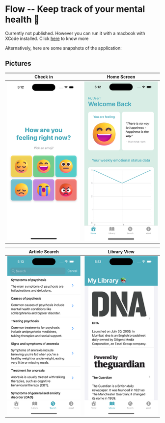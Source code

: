 # Flow -- Keep track of your mental health 💚
Currently not published. However you can run it with a macbook with XCode installed. Click [here](https://github.blog/2017-06-05-clone-in-xcode/#:~:text=Once%20you%20authenticate%20into%20Xcode,repository%20to%20your%20local%20machine.) to know more

Alternatively, here are some snapshots of the application:

## Pictures
Check in          |  Home Screen
:-------------------------:|:-------------------------:
<img src="https://github.com/froznade-iwnl/froznade-iwnl/blob/main/Pictures/Simulator%20Screen%20Shot%20-%20iPhone%2014%20Pro%20-%202023-04-03%20at%2017.12.56.png?raw=true" width="300">  |  <img src="https://github.com/froznade-iwnl/froznade-iwnl/blob/main/Pictures/Simulator%20Screen%20Shot%20-%20iPhone%2014%20Pro%20-%202023-04-03%20at%2017.12.59.png?raw=true" width="300">

Article Search         |  Library View 
:-------------------------:|:-------------------------:
<img src="https://github.com/froznade-iwnl/froznade-iwnl/blob/main/Pictures/Simulator%20Screen%20Shot%20-%20iPhone%2014%20Pro%20-%202023-04-03%20at%2017.13.32.png?raw=true" width="300">  |  <img src="https://github.com/froznade-iwnl/froznade-iwnl/blob/main/Pictures/Simulator%20Screen%20Shot%20-%20iPhone%2014%20Pro%20-%202023-04-03%20at%2017.13.05.png?raw=true" width="300">

